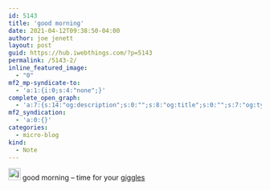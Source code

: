 ```yaml
---
id: 5143
title: 'good morning'
date: 2021-04-12T09:38:50-04:00
author: joe jenett
layout: post
guid: https://hub.iwebthings.com/?p=5143
permalink: /5143-2/
inline_featured_image:
  - "0"
mf2_mp-syndicate-to:
  - 'a:1:{i:0;s:4:"none";}'
complete_open_graph:
  - 'a:7:{s:14:"og:description";s:0:"";s:8:"og:title";s:0:"";s:7:"og:type";s:0:"";s:12:"twitter:card";s:7:"summary";s:15:"twitter:creator";s:0:"";s:19:"twitter:description";s:0:"";s:8:"og:image";s:0:"";}'
mf2_syndication:
  - 'a:0:{}'
categories:
  - micro-blog
kind:
  - Note
---
```

<img src="https://hub.iwebthings.com/images/newguy.png" width="24" alt="just for fun" /> good morning &#8211; time for your [giggles](https://hub.iwebthings.com/category/giggles/ "")
